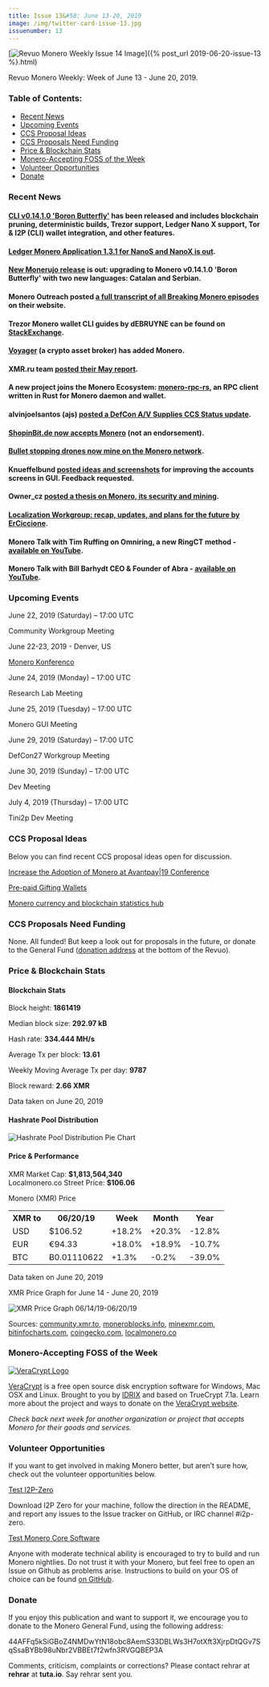 ```yaml
---
title: Issue 13&#58; June 13-20, 2019
image: /img/twitter-card-issue-13.jpg
issuenumber: 13
---
```

[<img src="/img/img-issue13.jpg" alt="Revuo Monero Weekly Issue 14 Image" class="img-lead">]({% post_url 2019-06-20-issue-13 %}.html)

<p class="text-lead">Revuo Monero Weekly: Week of June 13 - June 20, 2019.</p>
<!--more-->

<h3>Table of Contents:</h3>
<ul class="contents">
    <li><a href="#news">Recent News</a></li>
    <li><a href="#events">Upcoming Events</a></li>
    <li><a href="#ideas">CCS Proposal Ideas</a></li>
    <li><a href="#proposals">CCS Proposals Need Funding</a></li>
    <li><a href="#stats">Price & Blockchain Stats</a></li>
    <li><a href="#merchant">Monero-Accepting FOSS of the Week</a></li>
    <li><a href="#volunteer">Volunteer Opportunities</a></li>
    <li><a href="#donate">Donate</a></li>
</ul>

<h3 id="news">Recent News</h3>

<div class="newsbyte">
    <h4><a href="https://www.reddit.com/r/Monero/comments/c0w3cp/cli_v01410_boron_butterfly_released/" target="_blank">CLI v0.14.1.0 'Boron Butterfly'</a> has been released and includes blockchain pruning, deterministic builds, Trezor support, Ledger Nano X support, Tor & I2P (CLI) wallet integration, and other features.
    </h4>
</div>

<div class="newsbyte">
    <h4><a href="https://www.reddit.com/r/Monero/comments/c22csx/ledger_monero_application_131_for_nanos_and_nanox/" target="_blank">Ledger Monero Application 1.3.1 for NanoS and NanoX is out</a>.
    </h4>
</div>

<div class="newsbyte">
    <h4><a href="https://github.com/m2049r/xmrwallet/releases/tag/v1.11.10" target="_blank">New Monerujo release</a> is out: upgrading to Monero v0.14.1.0 'Boron Butterfly' with two new languages: Catalan and Serbian.
    </h4>
</div>

<div class="newsbyte">
    <h4>Monero Outreach posted <a href="https://www.monerooutreach.org/breaking-monero/" target="_blank">a full transcript of all Breaking Monero episodes</a> on their website.
    </h4>
</div>

<div class="newsbyte">
    <h4>Trezor Monero wallet CLI guides by dEBRUYNE can be found on <a href="https://monero.stackexchange.com/questions/11353/how-do-i-generate-a-trezor-monero-wallet-with-the-cli-monero-wallet-cli/" target="_blank">StackExchange</a>.</h4>
</div>

<div class="newsbyte">
    <h4><a href="https://twitter.com/investvoyager/status/1140697737354240004" target="_blank">Voyager</a> (a crypto asset broker) has added Monero.</h4>
</div>

<div class="newsbyte">
    <h4>XMR.ru team <a href="https://www.reddit.com/r/Monero/comments/c0uylf/xmrrureport_may/" target="_blank">posted their May report</a>.</h4>
</div>

<div class="newsbyte">
    <h4>A new project joins the Monero Ecosystem: <a href="https://www.reddit.com/r/Monero/comments/c22tnf/a_new_project_joins_the_monero_ecosystem/" target="_blank">monero-rpc-rs</a>, an RPC client written in Rust for Monero daemon and wallet.</h4>
</div>

<div class="newsbyte">
    <h4>alvinjoelsantos (ajs) <a href="https://www.reddit.com/r/Monero/comments/c1stli/status_update_defcon_av_supplies_ccs/" target="_blank">posted a DefCon A/V Supplies CCS Status update</a>.</h4>
</div>

<div class="newsbyte">
    <h4><a href="https://twitter.com/shopinbit/status/1140395714301878273" target="_blank">ShopinBit.de now accepts Monero</a> (not an endorsement).</h4>
</div>

<div class="newsbyte">
    <h4><a href="https://cryptoslate.com/bullet-stopping-drones-contribute-monero-network/" target="_blank">Bullet stopping drones now mine on the Monero network</a>.</h4>
</div>

<div class="newsbyte">
    <h4>Knueffelbund <a href="https://www.reddit.com/r/Monero/comments/c23zxn/feedback_request_ideas_for_improving_how_multiple/" target="_blank">posted ideas and screenshots</a> for improving the accounts screens in GUI. Feedback requested.</h4>
</div>

<div class="newsbyte">
    <h4>Owner_cz <a href="https://www.reddit.com/r/Monero/comments/c17s0c/after_one_year_of_writing_i_promised_to_share_my/" target="_blank">posted a thesis on Monero, its security and mining</a>.</h4>
</div>

<div class="newsbyte">
    <h4><a href="https://www.reddit.com/r/Monero/comments/c06vuw/my_last_proposal_as_coordinator_of_the/" target="_blank">Localization Workgroup: recap, updates, and plans for the future by ErCiccione</a>.</h4>
</div>

<div class="newsbyte">
    <h4>Monero Talk with Tim Ruffing on Omniring, a new RingCT method - <a href="https://youtu.be/HQOjeL_g0qA" target="_blank">available on YouTube</a>.</h4>
</div>

<div class="newsbyte">
    <h4>Monero Talk with Bill Barhydt CEO & Founder of Abra - <a href="https://youtu.be/Sfvl4WqsLXw" target="_blank">available on YouTube</a>.</h4>
</div>

<h3 id="events">Upcoming Events</h3>

<div class="event">
    <p class="date" markdown="1">June 22, 2019 (Saturday) – 17:00 UTC</p>
    <p markdown="1">Community Workgroup Meeting</p>
</div>

<div class="event">
    <p class="date" markdown="1">June 22-23, 2019 - Denver, US</p>
    <p markdown="1"><a href="http://monerokon.com/" target="_blank">Monero Konferenco</a></p>
</div>

<div class="event">
    <p class="date" markdown="1">June 24, 2019 (Monday) – 17:00 UTC</p>
    <p markdown="1">Research Lab Meeting</p>
</div>

<div class="event">
    <p class="date" markdown="1">June 25, 2019 (Tuesday) – 17:00 UTC</p>
    <p markdown="1">Monero GUI Meeting</p>
</div>

<div class="event">
    <p class="date">June 29, 2019 (Saturday) – 17:00 UTC</p>
    <p>DefCon27 Workgroup Meeting</p>
</div>

<div class="event">
    <p class="date" markdown="1">June 30, 2019 (Sunday) – 17:00 UTC</p>
    <p markdown="1">Dev Meeting</p>
</div>

<div class="event">
    <p class="date" markdown="1">July 4, 2019 (Thursday) – 17:00 UTC</p>
    <p markdown="1">Tini2p Dev Meeting</p>
</div>

<h3 id="ideas">CCS Proposal Ideas</h3>

<p>Below you can find recent CCS proposal ideas open for discussion.</p>

<div class="proposal">
<p><a href="https://repo.getmonero.org/monero-project/ccs-proposals/merge_requests/81" target="_blank">Increase the Adoption of Monero at Avantpay|19 Conference</a></p>
</div>

<div class="proposal">
<p><a href="https://repo.getmonero.org/monero-project/ccs-proposals/merge_requests/78" target="_blank">Pre-paid Gifting Wallets</a></p>
</div>

<div class="proposal">
<p><a href="https://repo.getmonero.org/monero-project/ccs-proposals/merge_requests/58" target="_blank">Monero currency and blockchain statistics hub</a></p>
</div>

<h3 id="proposals">CCS Proposals Need Funding</h3>

<p>None. All funded! But keep a look out for proposals in the future, or donate to the General Fund (<a href="#donate">donation address</a> at the bottom of the Revuo).</p>

<h3 id="stats">Price & Blockchain Stats</h3>

<h4 class="stat">Blockchain Stats</h4>

<div class="bcstats">
    <p>Block height: <b>1861419</b></p>
    <p>Median block size: <b>292.97 kB</b></p>
    <p>Hash rate: <b>334.444 MH/s</b></p>
    <p>Average Tx per block: <b>13.61</b></p>
    <p>Weekly Moving Average Tx per day: <b>9787</b></p>
    <p>Block reward: <b>2.66 XMR</b></p>
</div>
<p class="note">Data taken on June 20, 2019</p>

<h4 class="stat">Hashrate Pool Distribution</h4>
<p><img src="/img/hashrate-pool-distribution-0620.png" alt="Hashrate Pool Distribution Pie Chart"/></p>

<h4 class="stat">Price & Performance</h4>

<div class="price-intro">XMR Market Cap:  <b>$1,813,564,340</b><br>Localmonero.co Street Price: <b>$106.06</b></div>

<p class="table-title">Monero (XMR) Price</p>
<table class="price-table">
  <tr class="row1">
    <th>XMR to</th>
    <th>06/20/19</th>
    <th>Week</th>
    <th>Month</th>
    <th>Year</th>
  </tr>
  <tr>
    <td data-th="XMR to">USD</td>
    <td data-th="06/20/19">$106.52</td>
    <td data-th="Week" class="green">+18.2%</td>
    <td data-th="Month" class="green">+20.3%</td>
    <td data-th="Year" class="red">-12.8%</td>
  </tr>
  <tr class="row3">
    <td data-th="XMR to">EUR</td>
    <td data-th="06/20/19">€94.33</td>
    <td data-th="Week" class="green">+18.0%</td>
    <td data-th="Month" class="green">+18.9%</td>
    <td data-th="Year" class="red">-10.7%</td>
  </tr>
  <tr>
    <td data-th="XMR to">BTC</td>
    <td data-th="06/20/19">Ƀ0.01110622</td>
    <td data-th="Week" class="green">+1.3%</td>
    <td data-th="Month" class="red">-0.2%</td>
    <td data-th="Year" class="red">-39.0%</td>
  </tr>
</table>
<p class="note">Data taken on June 20, 2019</p>

<p class="table-title">XMR Price Graph for June 14 - June 20, 2019</p>

![XMR Price Graph 06/14/19-06/20/19](/img/weekly-chart-0620.png "XMR Price Graph 06/14/19-06/20/19") 

Sources: <a href="https://community.xmr.to/explorer/mainnet/" target="_blank">community.xmr.to</a>, <a href="https://moneroblocks.info/stats/transaction-stats" target="_blank">moneroblocks.info</a>, <a href="https://minexmr.com/pools.html" target="_blank">minexmr.com</a>, <a href="https://bitinfocharts.com/monero/" target="_blank">bitinfocharts.com</a>, <a href="https://www.coingecko.com/" target="_blank">coingecko.com</a>, <a href="https://localmonero.co/" target="_blank">localmonero.co</a>

<h3 id="merchant">Monero-Accepting FOSS of the Week</h3>

<a href="https://www.veracrypt.fr/en/Home.html" target="_blank"><img src="/img/Veracrypt%20Logo.png" alt="VeraCrypt Logo" class="merchant-img" id="veracrypt"></a>

<a href="https://www.veracrypt.fr/en/Home.html" target="_blank">VeraCrypt</a> is a free open source disk encryption software for Windows, Mac OSX and Linux. Brought to you by <a href="https://www.idrix.fr" target="_blank">IDRIX</a> and based on TrueCrypt 7.1a. Learn more about the project and ways to donate on the <a href="https://www.veracrypt.fr/en/Home.html" target="_blank">VeraCrypt website</a>.

<i>Check back next week for another organization or project that accepts Monero for their goods and services.</i>

<h3 id="volunteer">Volunteer Opportunities</h3>

<p>If you want to get involved in making Monero better, but aren’t sure how, check out the volunteer opportunities below.</p>

<div class="newsbyte">
    <p class="date"><a href="https://github.com/i2p-zero/i2p-zero/releases" target="_blank">Test I2P-Zero</a></p>
    <p>Download I2P Zero for your machine, follow the direction in the README, and report any issues to the Issue tracker on GitHub, or IRC channel #i2p-zero.</p>
</div>

<div class="newsbyte">
    <p class="date"><a href="https://github.com/monero-project/monero" target="_blank">Test Monero Core Software</a></p>
    <p>Anyone with moderate technical ability is encouraged to try to build and run Monero nightlies. Do not trust it with your Monero, but feel free to open an Issue on Github as problems arise. Instructions to build on your OS of choice can be found <a href="https://github.com/monero-project/monero#compiling-monero-from-source" target="_blank">on GitHub</a>. </p>
</div>

<h3 id="donate">Donate</h3>

<p markdown="1">If you enjoy this publication and want to support it, we encourage you to donate to the Monero General Fund, using the following address:</p>

<p class="address" markdown="1">44AFFq5kSiGBoZ4NMDwYtN18obc8AemS33DBLWs3H7otXft3XjrpDtQGv7SqSsaBYBb98uNbr2VBBEt7f2wfn3RVGQBEP3A</p>

<!--p><a href="monero:44AFFq5kSiGBoZ4NMDwYtN18obc8AemS33DBLWs3H7otXft3XjrpDtQGv7SqSsaBYBb98uNbr2VBBEt7f2wfn3RVGQBEP3A" class="qr"><img src="/img/donate-monero.png"></a></p-->

Comments, criticism, complaints or corrections? Please contact rehrar at **rehrar** at **tuta.io**. Say rehrar sent you.